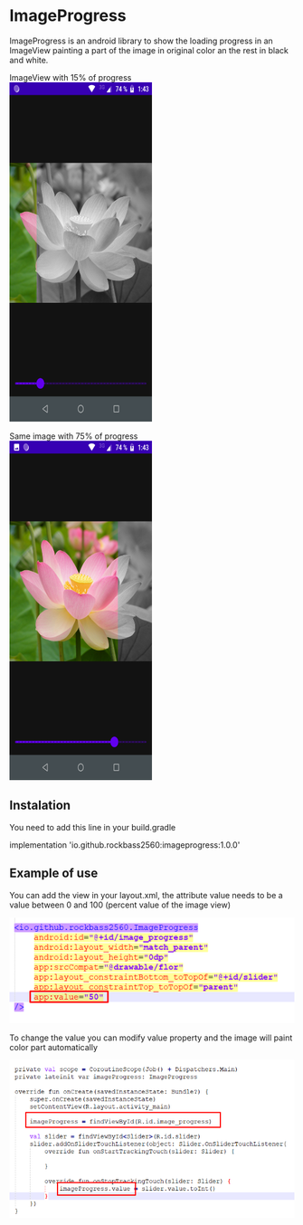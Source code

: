 # ImageProgress
ImageProgress is an android library to show the loading progress in an ImageView painting a part of the image in original color an the rest in black and white.

ImageView with 15% of progress  
<img src="screenshots/first.png" width="50%" height="600" />

Same image with 75% of progress  
<img src="screenshots/second.png" width="50%" height="600" />

## Instalation
You need to add this line in your build.gradle

implementation 'io.github.rockbass2560:imageprogress:1.0.0'

## Example of use

You can add the view in your layout.xml, the attribute value needs to be a value between 0 and 100 (percent value of the image view)

![First Example](screenshots/first_example.png)

To change the value you can modify value property and the image will paint color part automatically

![Second Example](screenshots/second_example.png)
